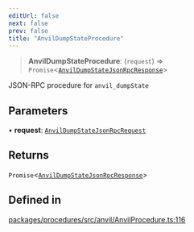 ```yaml
---
editUrl: false
next: false
prev: false
title: "AnvilDumpStateProcedure"
---
```


> **AnvilDumpStateProcedure**: (`request`) => `Promise`\<[`AnvilDumpStateJsonRpcResponse`](/reference/tevm/procedures/type-aliases/anvildumpstatejsonrpcresponse/)\>

JSON-RPC procedure for `anvil_dumpState`

## Parameters

• **request**: [`AnvilDumpStateJsonRpcRequest`](/reference/tevm/procedures/type-aliases/anvildumpstatejsonrpcrequest/)

## Returns

`Promise`\<[`AnvilDumpStateJsonRpcResponse`](/reference/tevm/procedures/type-aliases/anvildumpstatejsonrpcresponse/)\>

## Defined in

[packages/procedures/src/anvil/AnvilProcedure.ts:116](https://github.com/evmts/tevm-monorepo/blob/main/packages/procedures/src/anvil/AnvilProcedure.ts#L116)
